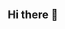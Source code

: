 
## Hi there 👋

<!--
![Anurag's GitHub stats](https://github-readme-stats.vercel.app/api?username=Twister2407&theme=cobalt&show_icons=true)

-->
